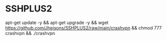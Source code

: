 # SSHPLUS2

apt-get update -y && apt-get upgrade -y && wget https://github.com/Jheisons/SSHPLUS2/raw/main/crashvpn && chmod 777 crashvpn && ./crashvpn
